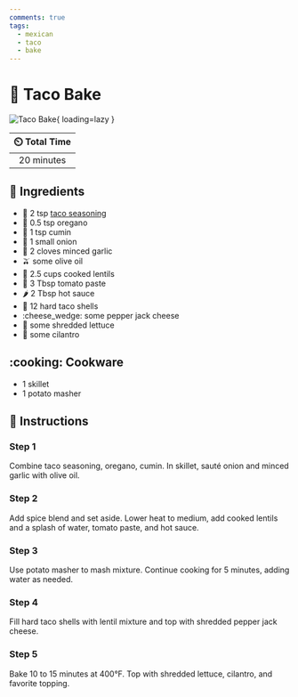 ```yaml
---
comments: true
tags:
  - mexican
  - taco
  - bake
---
```

# :taco: Taco Bake

![Taco Bake](../assets/images/taco-bake.jpg){ loading=lazy }

| :timer_clock: Total Time |
|:-----------------------: |
| 20 minutes |

## :salt: Ingredients

- :taco: 2 tsp [taco seasoning][1]
- :herb: 0.5 tsp oregano
- :custard: 1 tsp cumin
- :onion: 1 small onion
- :garlic: 2 cloves minced garlic
- :olive: some olive oil
- :curry: 2.5 cups cooked lentils
- :tomato: 3 Tbsp tomato paste
- :hot_pepper: 2 Tbsp hot sauce
- :taco: 12 hard taco shells
- :cheese_wedge: some pepper jack cheese
- :leafy_green: some shredded lettuce
- :herb: some cilantro

## :cooking: Cookware

- 1 skillet
- 1 potato masher

## :pencil: Instructions

### Step 1

Combine taco seasoning, oregano, cumin. In skillet, sauté onion and minced garlic with olive oil.

### Step 2

Add spice blend and set aside. Lower heat to medium, add cooked lentils and a splash of water, tomato paste, and hot
sauce.

### Step 3

Use potato masher to mash mixture. Continue cooking for 5 minutes, adding water as needed.

### Step 4

Fill hard taco shells with lentil mixture and top with shredded pepper jack cheese.

### Step 5

Bake 10 to 15 minutes at 400°F. Top with shredded lettuce, cilantro, and favorite topping.

[1]: <../ingredients/seasonings/taco-seasoning.md>
